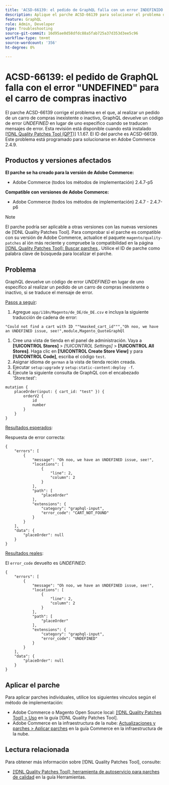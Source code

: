 ```yaml
---
title: 'ACSD-66139: el pedido de GraphQL falla con un error INDEFINIDO para el carro de compras inactivo'
description: Aplique el parche ACSD-66139 para solucionar el problema de Adobe Commerce donde, al realizar un pedido de un carro de compras inexistente o inactivo, GraphQL devuelve un código de error UNDEFINED en lugar de uno específico cuando se traducen mensajes de error.
feature: GraphQL
role: Admin, Developer
type: Troubleshooting
source-git-commit: 16d95ae0d58dfdc88a5fab725a37d353d3ee5c96
workflow-type: tm+mt
source-wordcount: '356'
ht-degree: 0%

---
```



# ACSD-66139: el pedido de GraphQL falla con el error &quot;UNDEFINED&quot; para el carro de compras inactivo

El parche ACSD-66139 corrige el problema en el que, al realizar un pedido de un carro de compras inexistente o inactivo, GraphQL devuelve un código de error *UNDEFINED* en lugar de uno específico cuando se traducen mensajes de error. Esta revisión está disponible cuando está instalado [[!DNL Quality Patches Tool (QPT)]](/help/tools/quality-patches-tool/quality-patches-tool-to-self-serve-quality-patches.md) 1.1.67. El ID del parche es ACSD-66139. Este problema está programado para solucionarse en Adobe Commerce 2.4.9.

## Productos y versiones afectados

**El parche se ha creado para la versión de Adobe Commerce:**

* Adobe Commerce (todos los métodos de implementación) 2.4.7-p5

**Compatible con versiones de Adobe Commerce:**

* Adobe Commerce (todos los métodos de implementación) 2.4.7 - 2.4.7-p6

>[!NOTE]
>
>El parche podría ser aplicable a otras versiones con las nuevas versiones de [!DNL Quality Patches Tool]. Para comprobar si el parche es compatible con su versión de Adobe Commerce, actualice el paquete `magento/quality-patches` al ión más reciente y compruebe la compatibilidad en la página [[!DNL Quality Patches Tool]: Buscar parches ](https://experienceleague.adobe.com/tools/commerce-quality-patches/index.html). Utilice el ID de parche como palabra clave de búsqueda para localizar el parche.

## Problema

GraphQL devuelve un código de error *UNDEFINED* en lugar de uno específico al realizar un pedido de un carro de compras inexistente o inactivo, si se traduce el mensaje de error.

<u>Pasos a seguir</u>:

1. Agregue `app/i18n/Magento/de_DE/de_DE.csv` e incluya la siguiente traducción de cadena de error:

```
"Could not find a cart with ID ""%masked_cart_id""","Oh noo, we have an UNDEFINED issue, see!",module,Magento_QuoteGraphQl
```

1. Cree una vista de tienda en el panel de administración. Vaya a **[!UICONTROL Stores]** > *[!UICONTROL Settings]* > **[!UICONTROL All Stores]**. Haga clic en **[!UICONTROL Create Store View]** y para **[!UICONTROL Code]**, escriba el código `test`.
1. Asignar idioma de `german` a la vista de tienda recién creada.
1. Ejecutar `setup:upgrade` y `setup:static-content:deploy -f`.
1. Ejecute la siguiente consulta de GraphQL con el encabezado &#39;Store:test&#39;:

```
mutation {
    placeOrder(input: { cart_id: "test" }) {
        orderV2 {
            id
            number
        }
    }
}
```

<u>Resultados esperados</u>:

Respuesta de error correcta:

```
{
    "errors": [
        {
            "message": "Oh noo, we have an UNDEFINED issue, see!",
            "locations": [
                {
                    "line": 2,
                    "column": 2
                }
            ],
            "path": [
                "placeOrder"
            ],
            "extensions": {
                "category": "graphql-input",
                "error_code": "CART_NOT_FOUND"
            }
        }
    ],
    "data": {
        "placeOrder": null
    }
}
```

<u>Resultados reales</u>:

El `error_code` devuelto es *UNDEFINED*:

```
{
    "errors": [
        {
            "message": "Oh noo, we have an UNDEFINED issue, see!",
            "locations": [
                {
                    "line": 2,
                    "column": 2
                }
            ],
            "path": [
                "placeOrder"
            ],
            "extensions": {
                "category": "graphql-input",
                "error_code": "UNDEFINED"
            }
        }
    ],
    "data": {
        "placeOrder": null
    }
}
```

## Aplicar el parche

Para aplicar parches individuales, utilice los siguientes vínculos según el método de implementación:

* Adobe Commerce o Magento Open Source local: [[!DNL Quality Patches Tool] > Uso](/help/tools/quality-patches-tool/usage.md) en la guía [!DNL Quality Patches Tool].
* Adobe Commerce en la infraestructura de la nube: [Actualizaciones y parches > Aplicar parches](https://experienceleague.adobe.com/docs/commerce-cloud-service/user-guide/develop/upgrade/apply-patches.html) en la guía Commerce en la infraestructura de la nube.

## Lectura relacionada

Para obtener más información sobre [!DNL Quality Patches Tool], consulte:

* [[!DNL Quality Patches Tool]: herramienta de autoservicio para parches de calidad](/help/tools/quality-patches-tool/quality-patches-tool-to-self-serve-quality-patches.md) en la guía Herramientas.
